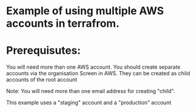 # Example of using multiple AWS accounts in terrafrom.

# Prerequisutes:
 You will need more than one AWS account. You should create separate accounts via the organisation Screen in AWS. 
 They can be created as child accounts of the root account

 Note: You will need more than one email address for creating "child".

 This example uses a "staging" account and a "production" account 
 


